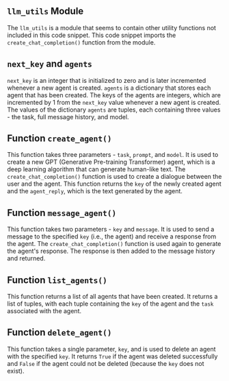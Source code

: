 ## `llm_utils` Module

The `llm_utils` is a module that seems to contain other utility functions not included in this code snippet. This code snippet imports the `create_chat_completion()` function from the module.

## `next_key` and `agents`

`next_key` is an integer that is initialized to zero and is later incremented whenever a new agent is created. `agents` is a dictionary that stores each agent that has been created. The keys of the agents are integers, which are incremented by 1 from the `next_key` value whenever a new agent is created. The values of the dictionary `agents` are tuples, each containing three values - the task, full message history, and model.

## Function `create_agent()`

This function takes three parameters - `task`, `prompt`, and `model`. It is used to create a new GPT (Generative Pre-training Transformer) agent, which is a deep learning algorithm that can generate human-like text. The `create_chat_completion()` function is used to create a dialogue between the user and the agent. This function returns the `key` of the newly created agent and the `agent_reply`, which is the text generated by the agent.

## Function `message_agent()`

This function takes two parameters - `key` and `message`. It is used to send a message to the specified `key` (i.e., the agent) and receive a response from the agent. The `create_chat_completion()` function is used again to generate the agent's response. The response is then added to the message history and returned.

## Function `list_agents()`

This function returns a list of all agents that have been created. It returns a list of tuples, with each tuple containing the `key` of the agent and the `task` associated with the agent.

## Function `delete_agent()`

This function takes a single parameter, `key`, and is used to delete an agent with the specified `key`. It returns `True` if the agent was deleted successfully and `False` if the agent could not be deleted (because the `key` does not exist).